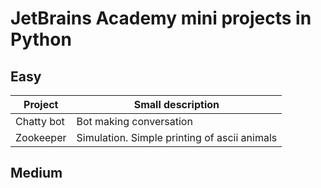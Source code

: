 # JetBrains Academy mini projects in Python

## Easy
| Project                   | Small description                                            |
| ------------------------- | ------------------------------------------------------------ |
| Chatty bot                | Bot making conversation                                      |
| Zookeeper                 | Simulation. Simple printing of ascii animals                 |

## Medium
